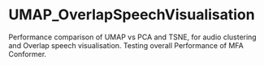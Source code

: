 # UMAP_OverlapSpeechVisualisation

Performance comparison of UMAP vs PCA and TSNE, for audio clustering and Overlap speech visualisation. Testing overall Performance of MFA Conformer.
